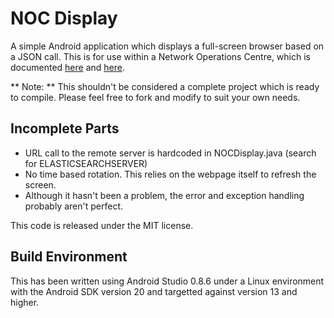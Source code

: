 NOC Display
==========

A simple Android application which displays a full-screen browser based on a JSON call. This is for use within a Network Operations Centre, which is documented [here](http://www.conetix.com.au/blog/conetix-network-operations-centre-build-part-1) and [here](http://www.conetix.com.au/blog/conetix-network-operations-centre-build-part-2).


** Note: ** This shouldn't be considered a complete project which is ready to compile. Please feel free to fork and modify to suit your own needs.

## Incomplete Parts

* URL call to the remote server is hardcoded in NOCDisplay.java (search for ELASTICSEARCHSERVER)
* No time based rotation. This relies on the webpage itself to refresh the screen.
* Although it hasn't been a problem, the error and exception handling probably aren't perfect.

This code is released under the MIT license.

## Build Environment

This has been written using Android Studio 0.8.6 under a Linux environment with the Android SDK version 20 and targetted against version 13 and higher.
